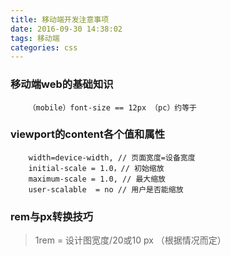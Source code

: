 ```yaml
---
title: 移动端开发注意事项
date: 2016-09-30 14:38:02
tags: 移动端
categories: css
---
```


### 移动端web的基础知识

		（mobile）font-size == 12px （pc）约等于

### viewport的content各个值和属性

		width=device-width, // 页面宽度=设备宽度
		initial-scale = 1.0，// 初始缩放
		maximum-scale = 1.0, // 最大缩放
		user-scalable  = no // 用户是否能缩放

### rem与px转换技巧

>1rem = 设计图宽度/20或10 px （根据情况而定）


